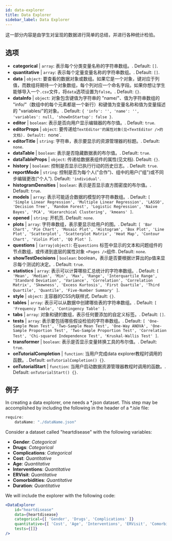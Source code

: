 ```yaml
---
id: data-explorer 
title: Data Explorer
sidebar_label: Data Explorer
---
```


这一部分内容是由学生对呈现的数据进行简单的总结，并进行各种统计检验。

## 选项

* __categorical__ | `array`: 表示每个分类变量名称的字符串数组。. Default: `[]`.
* __quantitative__ | `array`: 表示每个定量变量名称的字符串数组。. Default: `[]`.
* __data__ | `object`: 要查看的数据对象或数组。如果它是一个对象，键对应于列值，而数组将期待一个对象数组，每个列对应一个命名字段。如果你想让学生能够导入一个`.csv`文件，将`data`选项设置为`false`。. Default: `{}`.
* __dataInfo__ | `object`: 对象包含键值为字符串的 "name/"、值为字符串数组的 "info/"（数组中的每个元素都是一个新行）和键值为变量名称和值为变量描述的 "variables/"的对象。. Default: `{
  'info': '',
  'name': '',
  'variables': null,
  'showOnStartup': false
}`.
* __editor__ | `boolean`: 表示是否向用户显示编辑器的布尔值。. Default: `true`.
* __editorProps__ | `object`: 要传递给`TextEditor'的属性对象(见<TextEditor />的文档). Default: `none`.
* __editorTitle__ | `string`: 字符串，表示要显示的资源管理器的标题。. Default: `none`.
* __dataTable__ | `boolean`: 表示是否隐藏数据表的布尔值。. Default: `true`.
* __dataTableProps__ | `object`: 传递给数据表组件的属性(见<DataTable />文档). Default: `{}`.
* __history__ | `boolean`: 控制是否显示已执行行动的历史日志。. Default: `true`.
* __reportMode__ | `string`: 控制是否为每个人("合作")、组中的用户("组")或不同步编辑更改("个人"). Default: `'individual'`.
* __histogramDensities__ | `boolean`: 表示是否显示直方图密度的布尔值。. Default: `true`.
* __models__ | `array`: 表示可能适合数据的模型的字符串数组。. Default: `[
  'Simple Linear Regression',
  'Multiple Linear Regression',
  'LASSO',
  'Decision Tree',
  'Random Forest',
  'Logistic Regression',
  'Naive Bayes',
  'PCA',
  'Hierarchical Clustering',
  'kmeans'
]`.
* __opened__ | `string`: 开机页. Default: `none`.
* __plots__ | `array`: 字符串数组，表示要显示给用户的图。. Default: `[
  'Bar Chart',
  'Pie Chart',
  'Mosaic Plot',
  'Histogram',
  'Box Plot',
  'Line Plot',
  'Scatterplot',
  'Scatterplot Matrix',
  'Heat Map',
  'Contour Chart',
  'Violin Plot',
  'QQ Plot'
]`.
* __questions__ | `(array|object)`: 在`questions` 标签中显示的文本和问题组件的节点数组，或传递到底层的属性对象 `<Pages />`组件. Default: `none`.
* __showTestDecisions__ | `boolean`: boolean，表示是否要根据计算出的p值来显示每个测试的决定。. Default: `true`.
* __statistics__ | `array`: 表示可以计算哪些汇总统计的字符串数组。. Default: `[
  'Mean',
  'Median',
  'Min',
  'Max',
  'Range',
  'Interquartile Range',
  'Standard Deviation',
  'Variance',
  'Correlation',
  'Correlation Matrix',
  'Skewness',
  'Excess Kurtosis',
  'First Quartile',
  'Third Quartile',
  'Quantile',
  'Five-Number Summary'
]`.
* __style__ | `object`: 主容器的CSS内联样式. Default: `{}`.
* __tables__ | `array`: 表示可以从数据中创建哪些表的字符串数组。. Default: `[
  'Frequency Table',
  'Contingency Table'
]`.
* __tabs__ | `array`: 对象和键的数组，表示任何要添加的自定义标签。. Default: `[]`.
* __tests__ | `array`: 表示要包括哪些假设检验的字符串数组。. Default: `[
  'One-Sample Mean Test',
  'Two-Sample Mean Test',
  'One-Way ANOVA',
  'One-Sample Proportion Test',
  'Two-Sample Proportion Test',
  'Correlation Test',
  'Chi-squared Independence Test',
  'Kruskal-Wallis Test'
]`.
* __transformer__ | `boolean`: 表示是否显示变量转换工具的布尔值。. Default: `true`.
* __onTutorialCompletion__ | `function`: 当用户完成data explorer教程时调用的函数。. Default: `onTutorialCompletion() {}`.
* __onTutorialStart__ | `function`: 当用户启动数据资源管理器教程时调用的函数。. Default: `onTutorialStart() {}`.


## 例子

In creating a data explorer, one needs a *.json dataset. This step may be accomplished by including the following in the header of a *.isle file:

```js
require:
    dataName: "./dataName.json"
```

Consider a dataset called "heartdisease" with the following variables:
* __Gender__: _Categorical_
* __Drugs__: _Categorical_
* __Complications__: _Categorical_
* __Cost__: _Quantitative_
* __Age__: _Quantitative_
* __Interventions__: _Quantitative_
* __ERVisit__: _Quantitative_
* __Comorbidities__: _Quantitative_
* __Duration__: _Quantitative_

We will include the explorer with the following code:

```jsx live
<DataExplorer 
    id="heartdisease"
    data={heartdisease} 
    categorical={[ 'Gender', 'Drugs', 'Complications' ]}
    quantitative={[ 'Cost', 'Age', 'Interventions', 'ERVisit', 'Comorbidities', 'Duration' ]}
    tests={[]}
/>
```



